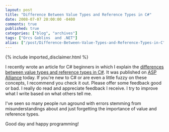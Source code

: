 ```yaml
---
layout: post
title: "Difference Between Value Types and Reference Types in C#"
date: 2008-07-07 20:00:00 -0400
comments: true
published: true
categories: ["blog", "archives"]
tags: ["Orcs Goblins  and .NET"]
alias: ["/post/Difference-Between-Value-Types-and-Reference-Types-in-C", "/post/difference-between-value-types-and-reference-types-in-c"]
---
```

<!-- more -->
{% include imported_disclaimer.html %}
<p>I recently wrote an article for C# beginners in which I explain the <a href="http://aspalliance.com/1682_What_to_Know_About_Value_Types_and_Reference_Types_in_C" target="_blank">differences between value types and reference types in C#</a>. It was published on <a href="http://aspalliance.com/" target="_blank">ASP Alliance</a> today. If you're new to C# or are even a little fuzzy on these concepts, I recommend you check it out. Please offer some feedback good or bad. I really do read and appreciate feedback I receive. I try to improve what I write based on what others tell me.</p>
<p>I've seen so many people run aground with errors stemming from misunderstandings about and just forgetting the importance of value and reference types.</p>
<p>Good day and happy programming!</p>
